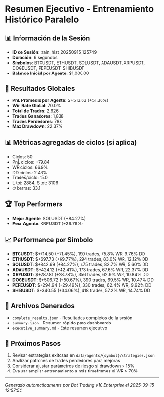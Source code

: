 # Resumen Ejecutivo - Entrenamiento Histórico Paralelo

## 📊 Información de la Sesión
- **ID de Sesión**: train_hist_20250915_125749
- **Duración**: 6 segundos
- **Símbolos**: BTCUSDT, ETHUSDT, SOLUSDT, ADAUSDT, XRPUSDT, DOGEUSDT, PEPEUSDT, SHIBUSDT
- **Balance Inicial por Agente**: $1,000.00

## 🎯 Resultados Globales
- **PnL Promedio por Agente**: $+513.63 (+51.36%)
- **Win Rate Global**: 70.0%
- **Total de Trades**: 2,626
- **Trades Ganadores**: 1,838
- **Trades Perdedores**: 788
- **Max Drawdown**: 22.37%

## 📊 Métricas agregadas de ciclos (si aplica)
- Ciclos: 50
- PnL̄ ciclos: +79.84
- WR̄ ciclos: 66.9%
- DD̄ ciclos: 2.46%
- Trades̄/ciclo: 15.0
- L tot: 2884, S tot: 3106
- ⏱̄ barras: 33.1


## 🏆 Top Performers
- **Mejor Agente**: SOLUSDT (+84.27%)
- **Peor Agente**: XRPUSDT (+28.78%)

## 📈 Performance por Símbolo
- **BTCUSDT**: $+714.50 (+71.45%), 190 trades, 75.8% WR, 9.76% DD
- **ETHUSDT**: $+697.73 (+69.77%), 294 trades, 83.0% WR, 12.12% DD
- **SOLUSDT**: $+842.69 (+84.27%), 475 trades, 82.7% WR, 5.60% DD
- **ADAUSDT**: $+424.12 (+42.41%), 173 trades, 67.6% WR, 22.37% DD
- **XRPUSDT**: $+287.81 (+28.78%), 356 trades, 62.9% WR, 10.84% DD
- **DOGEUSDT**: $+506.72 (+50.67%), 390 trades, 69.5% WR, 10.47% DD
- **PEPEUSDT**: $+294.94 (+29.49%), 330 trades, 62.4% WR, 9.92% DD
- **SHIBUSDT**: $+340.55 (+34.06%), 418 trades, 57.2% WR, 14.74% DD

## 📁 Archivos Generados
- `complete_results.json` - Resultados completos de la sesión
- `summary.json` - Resumen rápido para dashboards
- `executive_summary.md` - Este resumen ejecutivo

## 🎯 Próximos Pasos
1. Revisar estrategias exitosas en `data/agents/{symbol}/strategies.json`
2. Analizar patrones de trades perdedores para mejoras
3. Considerar ajustar parámetros de riesgo si drawdown > 15%
4. Evaluar ampliar entrenamiento a más timeframes si WR > 70%

---
*Generado automáticamente por Bot Trading v10 Enterprise el 2025-09-15 12:57:54*
